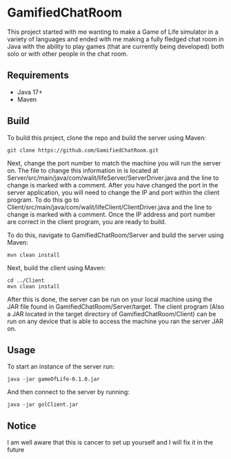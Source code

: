 # GamifiedChatRoom

This project started with me wanting to make a Game of Life simulator in a variety of languages and ended with me making a fully fledged chat room in Java with the ability to play games (that are currently being developed) both solo or with other people in the chat room.

## Requirements
- Java 17+
- Maven

## Build
To build this project, clone the repo and build the server using Maven:
```
git clone https://github.com/GamifiedChatRoom.git
```
Next, change the port number to match the machine you will run the server on. The file to change this information in is located at Server/src/main/java/com/walit/lifeServer/ServerDriver.java and the line to change is marked with a comment. After you have changed the port in the server application, you will need to change the IP and port within the client program. To do this go to Client/src/main/java/com/walit/lifeClient/ClientDriver.java and the line to change is marked with a comment. Once the IP address and port number are correct in the client program, you are ready to build.

To do this, navigate to GamifiedChatRoom/Server and build the server using Maven:
```
mvn clean install
```
Next, build the client using Maven:
```
cd ../Client
mvn clean install
```
After this is done, the server can be run on your local machine using the JAR file found in GamifiedChatRoom/Server/target. The client program (Also a JAR located in the target directory of GamifiedChatRoom/Client) can be run on any device that is able to access the machine you ran the server JAR on. 

## Usage
To start an instance of the server run:
```
java -jar gameOfLife-0.1.0.jar
```
And then connect to the server by running:
```
java -jar golClient.jar
```
## Notice
I am well aware that this is cancer to set up yourself and I will fix it in the future
